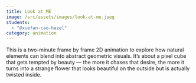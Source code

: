 ```yaml
---
title: Look at ME
image: /src/assets/images/look-at-me.jpeg
students:
  - "@xuefan-cao-hazel"
category: animation
---
```

This is a two-minute frame by frame 2D animation to explore how natural elements can blend into abstract geometric visuals. It’s about a pixel cube that gets tempted by beauty — the more it chases that desire, the more it turns into a strange flower that looks beautiful on the outside but is actually twisted inside.